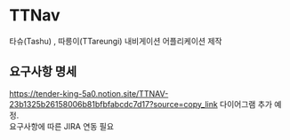 # TTNav
타슈(Tashu) , 따릉이(TTareungi) 내비게이션 어플리케이션 제작

## 요구사항 명세
https://tender-king-5a0.notion.site/TTNAV-23b1325b26158006b81bfbfabcdc7d17?source=copy_link
다이어그램 추가 예정.  
요구사항에 따른 JIRA 연동 필요